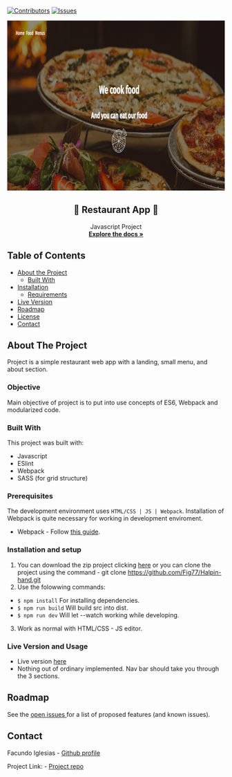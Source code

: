 [![Contributors][contributors-shield]][contributors-url]
[![Issues][issues-shield]][issues-url]
<br />
<p align="center">
  <img src="rest.png" alt="menu" width="718" height="394">
  <h2 align="center">🍕 Restaurant App 🍕</h2>
  <p align="center">
  	Javascript Project
    <br />
    <a href="https://github.com/Fig77/Food"><strong>Explore the docs »</strong></a>
    <br />
</p>


<!-- TABLE OF CONTENTS -->
## Table of Contents

* [About the Project](#about-the-project)
  * [Built With](#built-with)
* [Installation](#installation-and-setup)
	* [Requirements](#perquisites)
* [Live Version](#live-version-and-usage)
* [Roadmap](#roadmap)
* [License](#license)
* [Contact](#contact)


<!-- ABOUT THE PROJECT -->
## About The Project 
Project is a simple restaurant web app with a landing, small menu, and about section.

### Objective
Main objective of project is to put into use concepts of ES6, Webpack and modularized code.

### Built With
This project was built with: 
* Javascript
* ESlint
* Webpack
* SASS (for grid structure)

### Prerequisites
 The development environment uses `HTML/CSS | JS | Webpack`. Installation of Webpack is quite necessary for working in development enviroment.
  - Webpack - Follow [this guide](https://webpack.js.org/guides/installation/).
  
### Installation and setup
1. You can download the zip project clicking [here](https://github.com/Fig77/Halpin-hand.git) or you can clone the project using the command - git clone <https://github.com/Fig77/Halpin-hand.git>
2. Use the folowwing commands: 

- `$ npm install` For installing dependencies.
- `$ npm run build` Will build src into dist.
- `$ npm run dev` Will let --watch working while developing.

3. Work as normal with HTML/CSS - JS editor.

<!-- USAGE EXAMPLES -->

### Live Version and Usage

* Live version [here](https://rawcdn.githack.com/Fig77/Food/e21de2bffe2e8df42c629b9aa2ad43adb281ac36/dist/index.html)
* Nothing out of ordinary implemented. Nav bar should take you through the 3 sections.

<!-- ROADMAP -->

## Roadmap

See the [open issues ](https://github.com/Fig77/Halpin-hand/issues)for a list of proposed features (and known issues).

<!-- CONTACT -->
## Contact

Facundo Iglesias - [Github profile](https://github.com/Fig77)

Project Link: - [Project repo](https://github.com/Fig77/Halpin-hand)

<!-- MARKDOWN LINKS & IMAGES -->
<!-- https://www.markdownguide.org/basic-syntax/#reference-style-links -->
[contributors-shield]: https://img.shields.io/badge/Contributors-1-brightgreen
[contributors-url]: https://github.com/Fig77/Food/graphs/contributors
[issues-shield]: https://img.shields.io/badge/issues-0-%2300ff00
[issues-url]: https://github.com/Fig77/Food/issues
[product-screenshot]: assets/menu.png
